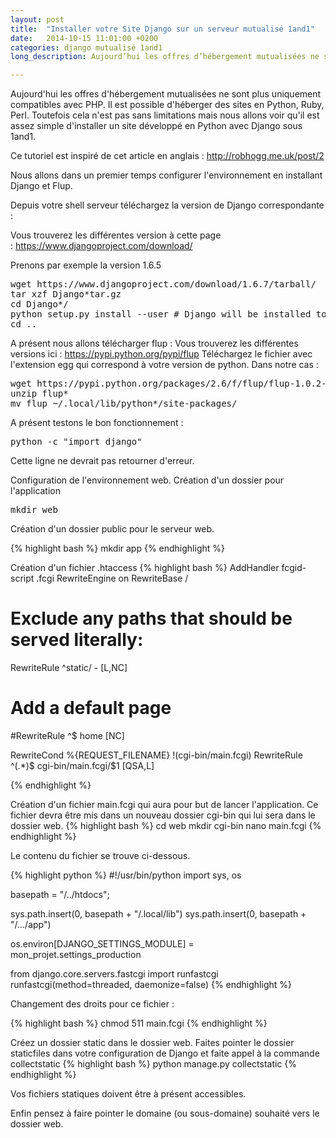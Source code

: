 ```yaml
---
layout: post
title:  "Installer votre Site Django sur un serveur mutualisé 1and1"
date:   2014-10-15 11:01:00 +0200
categories: django mutualisé 1and1
long_description: Aujourd’hui les offres d’hébergement mutualisées ne sont plus uniquement compatibles avec PHP. Il est possible d’héberger des sites en Python, Ruby, Perl. Toutefois cela n’est pas sans limitations mais nous allons voir qu’il est assez simple d’installer un site développé en Python avec Django sous 1and1.

---
```

Aujourd'hui les offres d'hébergement mutualisées ne sont plus uniquement compatibles avec PHP. Il est possible d'héberger des sites en Python, Ruby, Perl. Toutefois cela n'est pas sans limitations mais nous allons voir qu'il est assez simple d'installer un site développé en Python avec Django sous 1and1.

Ce tutoriel est inspiré de cet article en anglais : http://robhogg.me.uk/post/2

Nous allons dans un premier temps configurer l'environnement en installant Django et Flup.

Depuis votre shell serveur téléchargez la version de Django correspondante :

Vous trouverez les différentes version à cette page : https://www.djangoproject.com/download/

Prenons par exemple la version 1.6.5
<pre class="brush: bash; gutter: true">wget https://www.djangoproject.com/download/1.6.7/tarball/
tar xzf Django*tar.gz
cd Django*/
python setup.py install --user # Django will be installed to .local in your home folder
cd ..
</pre>
A présent nous allons télécharger flup :
Vous trouverez les différentes versions ici : https://pypi.python.org/pypi/flup
Téléchargez le fichier avec l'extension egg qui correspond à votre version de python.
Dans notre cas :
<pre class="brush: bash; gutter: true">wget https://pypi.python.org/packages/2.6/f/flup/flup-1.0.2-py2.5.egg#md5=93ec6e3baeee3e5649a8456105178d4e
unzip flup*
mv flup ~/.local/lib/python*/site-packages/
</pre>
A présent testons le bon fonctionnement :
<pre class="brush: bash; gutter: true">python -c "import django"
</pre>
Cette ligne ne devrait pas retourner d'erreur.

Configuration de l'environnement web.
Création d'un dossier pour l'application
<pre class="brush: bash; gutter: true">mkdir web
</pre>
Création d'un dossier public pour le serveur web.

{% highlight bash %}
mkdir app
{% endhighlight %}

Création d'un fichier .htaccess
{% highlight bash %}
AddHandler fcgid-script .fcgi
RewriteEngine on
RewriteBase /


# Exclude any paths that should be served literally:
RewriteRule     ^static/                -                       [L,NC]
# Add a default page
#RewriteRule    ^$                      home                    [NC]

RewriteCond %{REQUEST_FILENAME} !(cgi-bin/main.fcgi)
RewriteRule     ^(.*)$                  cgi-bin/main.fcgi/$1    [QSA,L]


{% endhighlight %}

Création d'un fichier main.fcgi qui aura pour but de lancer l'application. Ce fichier devra être mis dans un nouveau dossier cgi-bin qui lui sera dans le dossier web.
{% highlight bash %}
cd web
mkdir cgi-bin
nano main.fcgi
{% endhighlight %}

Le contenu du fichier se trouve ci-dessous.

{% highlight python %}
#!/usr/bin/python
import sys, os

basepath = "/../htdocs";

sys.path.insert(0, basepath + "/.local/lib")
sys.path.insert(0, basepath + "/.../app")

os.environ[DJANGO_SETTINGS_MODULE] = mon_projet.settings_production

from django.core.servers.fastcgi import runfastcgi
runfastcgi(method=threaded, daemonize=false)
{% endhighlight %}

Changement des droits pour ce fichier :

{% highlight bash %}
chmod 511 main.fcgi
{% endhighlight %}

Créez un dossier static dans le dossier web. Faites pointer le dossier staticfiles dans votre configuration de Django et faite appel à la commande collectstatic
{% highlight bash %}
python manage.py collectstatic
{% endhighlight %}


Vos fichiers statiques doivent être à présent accessibles.

Enfin pensez à faire pointer le domaine (ou sous-domaine) souhaité vers le dossier web.
